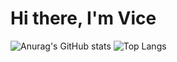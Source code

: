 # Hi there, I'm Vice 
![Anurag's GitHub stats](https://github-readme-stats.vercel.app/api?username=mceazy2700&show_icons=true&theme=radical)
![Top Langs](https://github-readme-stats.vercel.app/api/top-langs/?username=mceazy2700&layout=donut-vertical)
